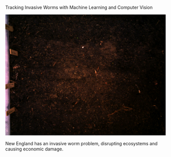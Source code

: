 Tracking Invasive Worms with Machine Learning and Computer Vision

![anim](worms/output-imagesbase-anim.gif) <br/>

New England has an invasive worm problem, disrupting ecosystems and causing economic damage.

